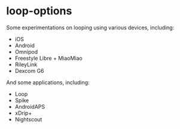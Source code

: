 # loop-options
Some experimentations on looping using various devices, including:

- iOS
- Android
- Omnipod
- Freestyle Libre + MiaoMiao
- RileyLink
- Dexcom G6

And some applications, including:
- Loop
- Spike
- AndroidAPS
- xDrip+
- Nightscout
